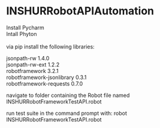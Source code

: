 # INSHURRobotAPIAutomation

Install Pycharm <br> 
Intall Phyton <br> 
<br> 
via pip install the following libraries: <br>

jsonpath-rw                1.4.0 <br> 
jsonpath-rw-ext            1.2.2 <br> 
robotframework             3.2.1 <br> 
robotframework-jsonlibrary 0.3.1 <br> 
robotframework-requests    0.7.0 <br>

navigate to folder containing the Robot file named INSHURRobotFrameworkTestAPI.robot <br>

run test suite in the command prompt with: robot INSHURRobotFrameworkTestAPI.robot <br>
